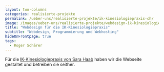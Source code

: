 ```yaml
---
layout: two-columns
categories: realisierte-projekte
permalink: /ueber-uns/realisierte-projekte/ik-kinesiologiepraxis-ch/
image: /images/ueber-uns/realisierte-projekte/webdesign-ik-kinesiologiepraxis-ch.jpg
title: "Webdesign für die IK-Kinesiologiepraxis"
subtitle: "Webdesign, Programmierung und Webhosting"
hideOnFrontpage: true
tags:
  - Roger Schärer
---
```


Für die [IK-Kinesiologiepraxis von Sara Haab](http://www.ik-kinesiologiepraxis.ch/) haben wir die Webseite gestaltet und betreiben sie seither.
